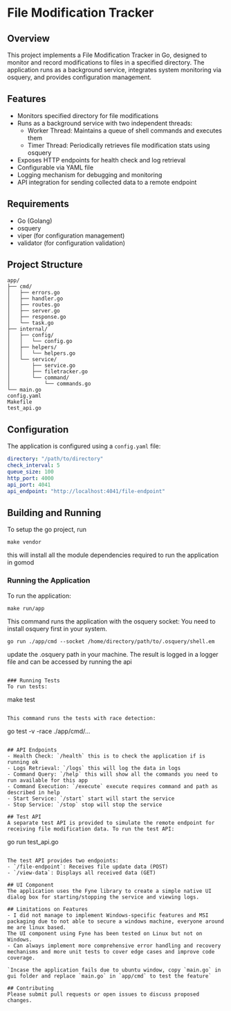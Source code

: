 # File Modification Tracker

## Overview
This project implements a File Modification Tracker in Go, designed to monitor and record modifications to files in a specified directory. The application runs as a background service, integrates system monitoring via osquery, and provides configuration management.

## Features
- Monitors specified directory for file modifications
- Runs as a background service with two independent threads:
    - Worker Thread: Maintains a queue of shell commands and executes them
    - Timer Thread: Periodically retrieves file modification stats using osquery
- Exposes HTTP endpoints for health check and log retrieval
- Configurable via YAML file
- Logging mechanism for debugging and monitoring
- API integration for sending collected data to a remote endpoint

## Requirements
- Go (Golang)
- osquery
- viper (for configuration management)
- validator (for configuration validation)

## Project Structure
```
app/
├── cmd/
│   ├── errors.go
│   ├── handler.go
│   ├── routes.go
│   ├── server.go
│   ├── response.go
│   └── task.go
├── internal/
│   ├── config/
│   │   └── config.go
│   ├── helpers/
│   │   └── helpers.go
│   └── service/
│       ├── service.go
│       ├── filetracker.go
│       └── command/
│           └── commands.go
└── main.go
config.yaml
Makefile
test_api.go
```

## Configuration
The application is configured using a `config.yaml` file:

```yaml
directory: "/path/to/directory"
check_interval: 5
queue_size: 100
http_port: 4000
api_port: 4041
api_endpoint: "http://localhost:4041/file-endpoint"
```

## Building and Running
To setup the go project, run
```
make vendor
```
this will install all the module dependencies required to run the application in gomod

### Running the Application
To run the application:

```
make run/app
```

This command runs the application with the osquery socket: You need to install osquery first in your system.

```
go run ./app/cmd --socket /home/directory/path/to/.osquery/shell.em
```
update the .osquery path in your machine. The result is logged in a logger file and can be accessed by running the api

```

### Running Tests
To run tests:

```
make test
```

This command runs the tests with race detection:

```
go test -v -race ./app/cmd/...
```

## API Endpoints
- Health Check: `/health` this is to check the application if is running ok
- Logs Retrieval: `/logs` this will log the data in logs
- Command Query: `/help` this will show all the commands you need to run available for this app
- Command Execution: `/execute` execute requires command and path as described in help
- Start Service: `/start` start will start the service
- Stop Service: `/stop` stop will stop the service

## Test API
A separate test API is provided to simulate the remote endpoint for receiving file modification data. To run the test API:

```
go run test_api.go
```

The test API provides two endpoints:
- `/file-endpoint`: Receives file update data (POST)
- `/view-data`: Displays all received data (GET)

## UI Component
The application uses the Fyne library to create a simple native UI dialog box for starting/stopping the service and viewing logs.

## Limitations on Features
- I did not manage to implement Windows-specific features and MSI packaging due to not able to secure a windows machine, everyone around me are linux based.
The UI component using Fyne has been tested on Linux but not on Windows.
- Can always implement more comprehensive error handling and recovery mechanisms and more unit tests to cover edge cases and improve code coverage.

`Incase the application fails due to ubuntu window, copy `main.go` in gui folder and replace `main.go` in `app/cmd` to test the feature`

## Contributing
Please submit pull requests or open issues to discuss proposed changes.

